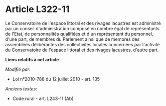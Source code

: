 # Article L322-11

Le Conservatoire de l'espace littoral et des rivages lacustres est administré par un conseil d'administration composé en
nombre égal de représentants de l'Etat, de personnalités qualifiées et d'un représentant du personnel, d'une part, de membres
du Parlement ainsi que de membres des assemblées délibérantes des collectivités locales concernées par l'activité du
Conservatoire de l'espace littoral et des rivages lacustres, d'autre part.

**Liens relatifs à cet article**

_Modifié par_:

  - Loi n°2010-788 du 12 juillet 2010 - art. 135

_Anciens textes_:

  - Code rural - art. L243-11 (Ab)
